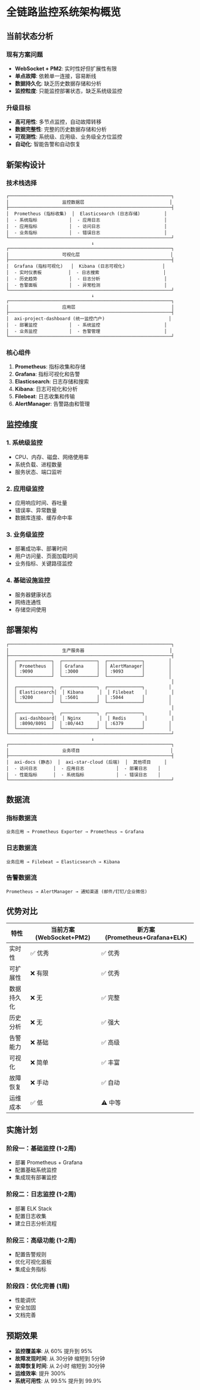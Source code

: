 # 全链路监控系统架构概览

## 当前状态分析

### 现有方案问题
- **WebSocket + PM2**: 实时性好但扩展性有限
- **单点故障**: 依赖单一连接，容易断线
- **数据持久化**: 缺乏历史数据存储和分析
- **监控粒度**: 只能监控部署状态，缺乏系统级监控

### 升级目标
- **高可用性**: 多节点监控，自动故障转移
- **数据完整性**: 完整的历史数据存储和分析
- **可观测性**: 系统级、应用级、业务级全方位监控
- **自动化**: 智能告警和自动恢复

## 新架构设计

### 技术栈选择

```
┌─────────────────────────────────────────────────────────────┐
│                    监控数据层                                │
├─────────────────────────────────────────────────────────────┤
│  Prometheus (指标收集)  │  Elasticsearch (日志存储)         │
│  - 系统指标            │  - 应用日志                        │
│  - 应用指标            │  - 访问日志                        │
│  - 业务指标            │  - 错误日志                        │
└─────────────────────────────────────────────────────────────┘
                                ↓
┌─────────────────────────────────────────────────────────────┐
│                    可视化层                                  │
├─────────────────────────────────────────────────────────────┤
│  Grafana (指标可视化)   │  Kibana (日志可视化)              │
│  - 实时仪表板          │  - 日志搜索                        │
│  - 历史趋势            │  - 日志分析                        │
│  - 告警面板            │  - 异常检测                        │
└─────────────────────────────────────────────────────────────┘
                                ↓
┌─────────────────────────────────────────────────────────────┐
│                    应用层                                    │
├─────────────────────────────────────────────────────────────┤
│  axi-project-dashboard (统一监控门户)                        │
│  - 部署监控            │  - 系统监控                        │
│  - 业务监控            │  - 告警管理                        │
└─────────────────────────────────────────────────────────────┘
```

### 核心组件

1. **Prometheus**: 指标收集和存储
2. **Grafana**: 指标可视化和告警
3. **Elasticsearch**: 日志存储和搜索
4. **Kibana**: 日志可视化和分析
5. **Filebeat**: 日志收集和传输
6. **AlertManager**: 告警路由和管理

## 监控维度

### 1. 系统级监控
- CPU、内存、磁盘、网络使用率
- 系统负载、进程数量
- 服务状态、端口监听

### 2. 应用级监控
- 应用响应时间、吞吐量
- 错误率、异常数量
- 数据库连接、缓存命中率

### 3. 业务级监控
- 部署成功率、部署时间
- 用户访问量、页面加载时间
- 业务指标、关键路径监控

### 4. 基础设施监控
- 服务器健康状态
- 网络连通性
- 存储空间使用

## 部署架构

```
┌─────────────────────────────────────────────────────────────┐
│                    生产服务器                                │
├─────────────────────────────────────────────────────────────┤
│  ┌─────────────┐  ┌─────────────┐  ┌─────────────┐         │
│  │ Prometheus  │  │ Grafana     │  │ AlertManager│         │
│  │ :9090       │  │ :3000       │  │ :9093       │         │
│  └─────────────┘  └─────────────┘  └─────────────┘         │
│                                                             │
│  ┌─────────────┐  ┌─────────────┐  ┌─────────────┐         │
│  │ Elasticsearch│  │ Kibana      │  │ Filebeat    │         │
│  │ :9200       │  │ :5601       │  │ :5044       │         │
│  └─────────────┘  └─────────────┘  └─────────────┘         │
│                                                             │
│  ┌─────────────┐  ┌─────────────┐  ┌─────────────┐         │
│  │ axi-dashboard│  │ Nginx       │  │ Redis       │         │
│  │ :8090/8091  │  │ :80/443     │  │ :6379       │         │
│  └─────────────┘  └─────────────┘  └─────────────┘         │
└─────────────────────────────────────────────────────────────┘
                                ↓
┌─────────────────────────────────────────────────────────────┐
│                    业务项目                                  │
├─────────────────────────────────────────────────────────────┤
│  axi-docs (静态)  │  axi-star-cloud (后端)  │  其他项目     │
│  - 访问日志      │  - 应用日志            │  - 部署日志    │
│  - 性能指标      │  - 系统指标            │  - 错误日志    │
└─────────────────────────────────────────────────────────────┘
```

## 数据流

### 指标数据流
```
业务应用 → Prometheus Exporter → Prometheus → Grafana
```

### 日志数据流
```
业务应用 → Filebeat → Elasticsearch → Kibana
```

### 告警数据流
```
Prometheus → AlertManager → 通知渠道 (邮件/钉钉/企业微信)
```

## 优势对比

| 特性 | 当前方案 (WebSocket+PM2) | 新方案 (Prometheus+Grafana+ELK) |
|------|-------------------------|--------------------------------|
| 实时性 | ✅ 优秀 | ✅ 优秀 |
| 可扩展性 | ❌ 有限 | ✅ 优秀 |
| 数据持久化 | ❌ 无 | ✅ 完整 |
| 历史分析 | ❌ 无 | ✅ 强大 |
| 告警能力 | ❌ 基础 | ✅ 高级 |
| 可视化 | ❌ 简单 | ✅ 丰富 |
| 故障恢复 | ❌ 手动 | ✅ 自动 |
| 运维成本 | ✅ 低 | ⚠️ 中等 |

## 实施计划

### 阶段一：基础监控 (1-2周)
- 部署 Prometheus + Grafana
- 配置基础系统监控
- 集成现有部署监控

### 阶段二：日志监控 (1-2周)
- 部署 ELK Stack
- 配置日志收集
- 建立日志分析流程

### 阶段三：高级功能 (1-2周)
- 配置告警规则
- 优化可视化面板
- 集成业务指标

### 阶段四：优化完善 (1周)
- 性能调优
- 安全加固
- 文档完善

## 预期效果

- **监控覆盖率**: 从 60% 提升到 95%
- **故障发现时间**: 从 30分钟 缩短到 5分钟
- **故障恢复时间**: 从 2小时 缩短到 30分钟
- **运维效率**: 提升 300%
- **系统可用性**: 从 99.5% 提升到 99.9%

